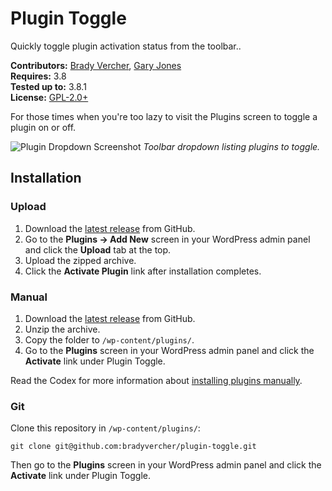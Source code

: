 # Plugin Toggle

Quickly toggle plugin activation status from the toolbar..

__Contributors:__ [Brady Vercher](https://twitter.com/bradyvercher), [Gary Jones](https://twitter.com/GaryJ)  
__Requires:__ 3.8  
__Tested up to:__ 3.8.1  
__License:__ [GPL-2.0+](http://www.gnu.org/licenses/gpl-2.0.html)

For those times when you're too lazy to visit the Plugins screen to toggle a plugin on or off.

![Plugin Dropdown Screenshot](https://raw.github.com/bradyvercher/plugin-toggle/master/screenshot-1.png)
_Toolbar dropdown listing plugins to toggle._

## Installation ##

### Upload ###

1. Download the [latest release](https://github.com/bradyvercher/plugin-toggle/archive/master.zip) from GitHub.
2. Go to the __Plugins &rarr; Add New__ screen in your WordPress admin panel and click the __Upload__ tab at the top.
3. Upload the zipped archive.
4. Click the __Activate Plugin__ link after installation completes.

### Manual ###

1. Download the [latest release](https://github.com/bradyvercher/plugin-toggle/archive/master.zip) from GitHub.
2. Unzip the archive.
3. Copy the folder to `/wp-content/plugins/`.
4. Go to the __Plugins__ screen in your WordPress admin panel and click the __Activate__ link under Plugin Toggle.

Read the Codex for more information about [installing plugins manually](http://codex.wordpress.org/Managing_Plugins#Manual_Plugin_Installation).

### Git ###

Clone this repository in `/wp-content/plugins/`:

`git clone git@github.com:bradyvercher/plugin-toggle.git`

Then go to the __Plugins__ screen in your WordPress admin panel and click the __Activate__ link under Plugin Toggle.


